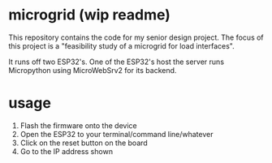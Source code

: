 # microgrid (wip readme)
This repository contains the code for my senior design project. The focus of this project is a "feasibility study of a microgrid for load interfaces". 

It runs off two ESP32's. One of the ESP32's host the server runs Micropython using MicroWebSrv2 for its backend. 

# usage
1. Flash the firmware onto the device
2. Open the ESP32 to your terminal/command line/whatever
3. Click on the reset button on the board
4. Go to the IP address shown